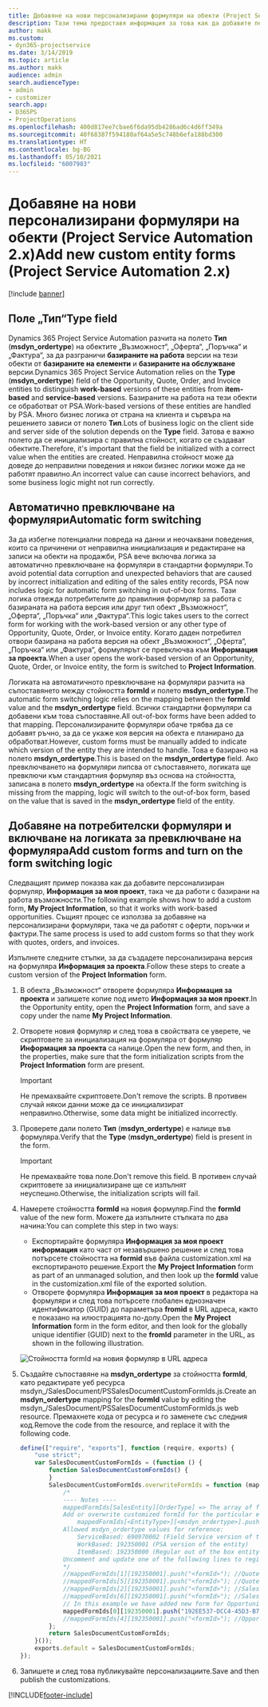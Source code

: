 ```yaml
---
title: Добавяне на нови персонализирани формуляри на обекти (Project Service Automation 2.x)
description: Тази тема предоставя информация за това как да добавите персонализирани формуляри на обекти за възможности, оферти, поръчки или фактури в Dynamics 365 Project Service Automation 2.x.
author: makk
ms.custom:
- dyn365-projectservice
ms.date: 3/14/2019
ms.topic: article
ms.author: makk
audience: admin
search.audienceType:
- admin
- customizer
search.app:
- D365PS
- ProjectOperations
ms.openlocfilehash: 400d817ee7cbae6f6da95db4286ad6c4d6ff349a
ms.sourcegitcommit: 40f68387f594180af64a5e5c748b6efa188bd300
ms.translationtype: HT
ms.contentlocale: bg-BG
ms.lasthandoff: 05/10/2021
ms.locfileid: "6007983"
---
```

# <a name="add-new-custom-entity-forms-project-service-automation-2x"></a><span data-ttu-id="d4eec-103">Добавяне на нови персонализирани формуляри на обекти (Project Service Automation 2.x)</span><span class="sxs-lookup"><span data-stu-id="d4eec-103">Add new custom entity forms (Project Service Automation 2.x)</span></span>

[!include [banner](../../includes/psa-now-project-operations.md)]

## <a name="type-field"></a><span data-ttu-id="d4eec-104">Поле „Тип“</span><span class="sxs-lookup"><span data-stu-id="d4eec-104">Type field</span></span> 

<span data-ttu-id="d4eec-105">Dynamics 365 Project Service Automation разчита на полето **Тип** (**msdyn\_ordertype**) на обектите „Възможност“, „Оферта“, „Поръчка“ и „Фактура“, за да разграничи **базираните на работа** версии на тези обекти от **базираните на елементи** и **базираните на обслужване** версии.</span><span class="sxs-lookup"><span data-stu-id="d4eec-105">Dynamics 365 Project Service Automation relies on the **Type** (**msdyn\_ordertype**) field of the Opportunity, Quote, Order, and Invoice entities to distinguish **work-based** versions of these entities from **item-based** and **service-based** versions.</span></span> <span data-ttu-id="d4eec-106">Базираните на работа на тези обекти се обработват от PSA.</span><span class="sxs-lookup"><span data-stu-id="d4eec-106">Work-based versions of these entities are handled by PSA.</span></span> <span data-ttu-id="d4eec-107">Много бизнес логика от страна на клиента и сървъра на решението зависи от полето **Тип**.</span><span class="sxs-lookup"><span data-stu-id="d4eec-107">Lots of business logic on the client side and server side of the solution depends on the **Type** field.</span></span> <span data-ttu-id="d4eec-108">Затова е важно полето да се инициализира с правилна стойност, когато се създават обектите.</span><span class="sxs-lookup"><span data-stu-id="d4eec-108">Therefore, it's important that the field be initialized with a correct value when the entities are created.</span></span> <span data-ttu-id="d4eec-109">Неправилна стойност може да доведе до неправилни поведения и някои бизнес логики може да не работят правилно.</span><span class="sxs-lookup"><span data-stu-id="d4eec-109">An incorrect value can cause incorrect behaviors, and some business logic might not run correctly.</span></span>

## <a name="automatic-form-switching"></a><span data-ttu-id="d4eec-110">Автоматично превключване на формуляри</span><span class="sxs-lookup"><span data-stu-id="d4eec-110">Automatic form switching</span></span>

<span data-ttu-id="d4eec-111">За да избегне потенциални повреда на данни и неочаквани поведения, които са причинени от неправилна инициализация и редактиране на записи на обекти на продажби, PSA вече включва логика за автоматично превключване на формуляри в стандартни формуляри.</span><span class="sxs-lookup"><span data-stu-id="d4eec-111">To avoid potential data corruption and unexpected behaviors that are caused by incorrect initialization and editing of the sales entity records, PSA now includes logic for automatic form switching in out-of-box forms.</span></span> <span data-ttu-id="d4eec-112">Тази логика отвежда потребителите до правилния формуляр за работа с базираната на работа версия или друг тип обект „Възможност“, „Оферта“, „Поръчка“ или „Фактура“.</span><span class="sxs-lookup"><span data-stu-id="d4eec-112">This logic takes users to the correct form for working with the work-based version or any other type of Opportunity, Quote, Order, or Invoice entity.</span></span> <span data-ttu-id="d4eec-113">Когато даден потребител отвори базирана на работа версия на обект „Възможност“, „Оферта“, „Поръчка“ или „Фактура“, формулярът се превключва към **Информация за проекта**.</span><span class="sxs-lookup"><span data-stu-id="d4eec-113">When a user opens the work-based version of an Opportunity, Quote, Order, or Invoice entity, the form is switched to **Project Information**.</span></span>

<span data-ttu-id="d4eec-114">Логиката на автоматичното превключване на формуляри разчита на съпоставянето между стойността **formId** и полето **msdyn\_ordertype**.</span><span class="sxs-lookup"><span data-stu-id="d4eec-114">The automatic form switching logic relies on the mapping between the **formId** value and the **msdyn\_ordertype** field.</span></span> <span data-ttu-id="d4eec-115">Всички стандартни формуляри са добавени към това съпоставяне.</span><span class="sxs-lookup"><span data-stu-id="d4eec-115">All out-of-box forms have been added to that mapping.</span></span> <span data-ttu-id="d4eec-116">Персонализираните формуляри обаче трябва да се добавят ръчно, за да се укаже коя версия на обекта е планирано да обработват.</span><span class="sxs-lookup"><span data-stu-id="d4eec-116">However, custom forms must be manually added to indicate which version of the entity they are intended to handle.</span></span> <span data-ttu-id="d4eec-117">Това е базирано на полето **msdyn\_ordertype**.</span><span class="sxs-lookup"><span data-stu-id="d4eec-117">This is based on the **msdyn\_ordertype** field.</span></span> <span data-ttu-id="d4eec-118">Ако превключването на формуляри липсва от съпоставянето, логиката ще превключи към стандартния формуляр въз основа на стойността, записана в полето **msdyn\_ordertype** на обекта.</span><span class="sxs-lookup"><span data-stu-id="d4eec-118">If the form switching is missing from the mapping, logic will switch to the out-of-box form, based on the value that is saved in the **msdyn\_ordertype** field of the entity.</span></span>

## <a name="add-custom-forms-and-turn-on-the-form-switching-logic"></a><span data-ttu-id="d4eec-119">Добавяне на потребителски формуляри и включване на логиката за превключване на формуляра</span><span class="sxs-lookup"><span data-stu-id="d4eec-119">Add custom forms and turn on the form switching logic</span></span>

<span data-ttu-id="d4eec-120">Следващият пример показва как да добавите персонализиран формуляр, **Информация за моя проект**, така че да работи с базирани на работа възможности.</span><span class="sxs-lookup"><span data-stu-id="d4eec-120">The following example shows how to add a custom form, **My Project Information**, so that it works with work-based opportunities.</span></span> <span data-ttu-id="d4eec-121">Същият процес се използва за добавяне на персонализирани формуляри, така че да работят с оферти, поръчки и фактури.</span><span class="sxs-lookup"><span data-stu-id="d4eec-121">The same process is used to add custom forms so that they work with quotes, orders, and invoices.</span></span>

<span data-ttu-id="d4eec-122">Изпълнете следните стъпки, за да създадете персонализирана версия на формуляра **Информация за проекта**.</span><span class="sxs-lookup"><span data-stu-id="d4eec-122">Follow these steps to create a custom version of the **Project Information** form.</span></span>

1. <span data-ttu-id="d4eec-123">В обекта „Възможност“ отворете формуляра **Информация за проекта** и запишете копие под името **Информация за моя проект**.</span><span class="sxs-lookup"><span data-stu-id="d4eec-123">In the Opportunity entity, open the **Project Information** form, and save a copy under the name **My Project Information**.</span></span>
2. <span data-ttu-id="d4eec-124">Отворете новия формуляр и след това в свойствата се уверете, че скриптовете за инициализация на формуляра от формуляр **Информация за проекта** са налице.</span><span class="sxs-lookup"><span data-stu-id="d4eec-124">Open the new form, and then, in the properties, make sure that the form initialization scripts from the **Project Information** form are present.</span></span> 

    > [!IMPORTANT]
    > <span data-ttu-id="d4eec-125">Не премахвайте скриптовете.</span><span class="sxs-lookup"><span data-stu-id="d4eec-125">Don't remove the scripts.</span></span> <span data-ttu-id="d4eec-126">В противен случай някои данни може да се инициализират неправилно.</span><span class="sxs-lookup"><span data-stu-id="d4eec-126">Otherwise, some data might be initialized incorrectly.</span></span>

3. <span data-ttu-id="d4eec-127">Проверете дали полето **Тип** (**msdyn\_ordertype**) е налице във формуляра.</span><span class="sxs-lookup"><span data-stu-id="d4eec-127">Verify that the **Type** (**msdyn\_ordertype**) field is present in the form.</span></span> 

    > [!IMPORTANT]
    > <span data-ttu-id="d4eec-128">Не премахвайте това поле.</span><span class="sxs-lookup"><span data-stu-id="d4eec-128">Don't remove this field.</span></span> <span data-ttu-id="d4eec-129">В противен случай скриптовете за инициализиране ще се изпълнят неуспешно.</span><span class="sxs-lookup"><span data-stu-id="d4eec-129">Otherwise, the initialization scripts will fail.</span></span>

4. <span data-ttu-id="d4eec-130">Намерете стойността **formId** на новия формуляр.</span><span class="sxs-lookup"><span data-stu-id="d4eec-130">Find the **formId** value of the new form.</span></span> <span data-ttu-id="d4eec-131">Можете да изпълните стъпката по два начина:</span><span class="sxs-lookup"><span data-stu-id="d4eec-131">You can complete this step in two ways:</span></span>

    - <span data-ttu-id="d4eec-132">Експортирайте формуляра **Информация за моя проект информация** като част от незавършено решение и след това потърсете стойността на **formid** във файла customization.xml на експортираното решение.</span><span class="sxs-lookup"><span data-stu-id="d4eec-132">Export the **My Project Information** form as part of an unmanaged solution, and then look up the **formId** value in the customization.xml file of the exported solution.</span></span>
    - <span data-ttu-id="d4eec-133">Отворете формуляра **Информация за моя проект** в редактора на формуляри и след това потърсете глобален еднозначен идентификатор (GUID) до параметъра **fromid** в URL адреса, както е показано на илюстрацията по-долу.</span><span class="sxs-lookup"><span data-stu-id="d4eec-133">Open the **My Project Information** form in the form editor, and then look for the globally unique identifier (GUID) next to the **fromId** parameter in the URL, as shown in the following illustration.</span></span>

    ![Стойността formId на новия формуляр в URL адреса](media/how-to-add-custom-forms-in-v2.0.png)

5. <span data-ttu-id="d4eec-135">Създайте съпоставяне на **msdyn\_ordertype** за стойността **formId**, като редактирате уеб ресурса msdyn\_/SalesDocument/PSSalesDocumentCustomFormIds.js.</span><span class="sxs-lookup"><span data-stu-id="d4eec-135">Create an **msdyn\_ordertype** mapping for the **formId** value by editing the msdyn\_/SalesDocument/PSSalesDocumentCustomFormIds.js web resource.</span></span> <span data-ttu-id="d4eec-136">Премахнете кода от ресурса и го заменете със следния код.</span><span class="sxs-lookup"><span data-stu-id="d4eec-136">Remove the code from the resource, and replace it with the following code.</span></span>

    ```javascript
    define(["require", "exports"], function (require, exports) {
        "use strict";
        var SalesDocumentCustomFormIds = (function () {
            function SalesDocumentCustomFormIds() {
            }
            SalesDocumentCustomFormIds.overwriteFormIds = function (mappedFormIds) {
                /*
                ---- Notes ----
                mappedFormIds[SalesEntity][OrderType] => The array of forms IDs that support particular entity and order type
                Add or overwrite customized formId for the particular entity and order type by calling:
                    mappedFormIds[<EntityType>][<msdyn_ordertype>].push("<formId>");
                Allowed msdyn_ordertype values for reference:
                    ServiceBased: 690970002 (Field Service version of the entity)
                    WorkBased: 192350001 (PSA version of the entity)
                    ItemBased: 192350000 (Regular out of the box entity)
                Uncomment and update one of the following lines to register custom PSA form for required entity:
                */      
                //mappedFormIds[1][192350001].push("<formId>"); //Quote
                //mappedFormIds[5][192350001].push("<formId>"); //Quote Line
                //mappedFormIds[2][192350001].push("<formId>"); //Sales Order
                //mappedFormIds[6][192350001].push("<formId>"); //Sales Order Line
                // In this example we have added new form for Opportunity
                mappedFormIds[0][192350001].push("192EE537-DCC4-45D3-B7AF-EA694B9113D2"); //Opportunity
                //mappedFormIds[4][192350001].push("<formId>"); //Opportunity Line
            };
            return SalesDocumentCustomFormIds;
        }());
        exports.default = SalesDocumentCustomFormIds;
    });
    ```

6. <span data-ttu-id="d4eec-137">Запишете и след това публикувайте персонализациите.</span><span class="sxs-lookup"><span data-stu-id="d4eec-137">Save and then publish the customizations.</span></span>


[!INCLUDE[footer-include](../../includes/footer-banner.md)]